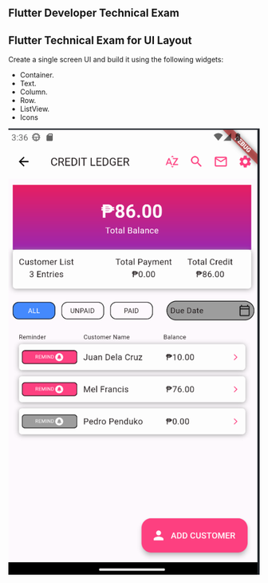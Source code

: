 ## Flutter Developer Technical Exam

## Flutter Technical Exam for UI Layout

Create a single screen UI and build it using the following widgets:

- Container.
- Text.
- Column.
- Row.
- ListView.
- Icons

<p align="center"><a href="#" target="_blank"><img src="sample.png"  alt="sample image" class='logo' style='mix-blend-mode:multiply'></a></p>


 

